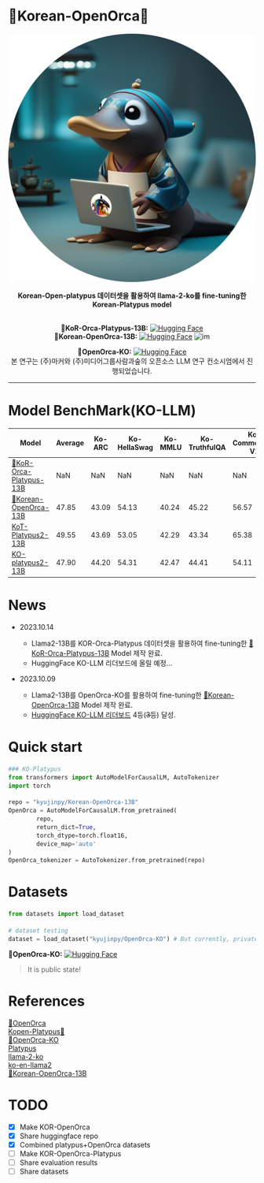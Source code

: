 # 🐳Korean-OpenOrca🐳
![Korean-OpenOrca](./Korean-OpenOrca.png)
<div align='center'>
<strong>Korean-Open-platypus 데이터셋을 활용하여 llama-2-ko를 fine-tuning한 Korean-Platypus model</strong> 
<br></br>

**🐳KoR-Orca-Platypus-13B:** [![Hugging Face](https://img.shields.io/badge/%F0%9F%A4%97%20Hugging%20Face-Spaces-blue)](https://huggingface.co/kyujinpy/KoR-Orca-Platypus-13B)  
**🐳Korean-OpenOrca-13B:** [![Hugging Face](https://img.shields.io/badge/%F0%9F%A4%97%20Hugging%20Face-Spaces-blue)](https://huggingface.co/kyujinpy/Korean-OpenOrca-13B) ![im](https://img.shields.io/badge/%F0%9F%A4%97_Ranked_%234-Open_Ko_LLM_Leaderboard-orange?link=https%3A%2F%2Fhuggingface.co%2Fspaces%2Fupstage%2Fopen-ko-llm-leaderboard)   
   
**🐳OpenOrca-KO:** [![Hugging Face](https://img.shields.io/badge/%F0%9F%A4%97%20Hugging%20Face-Spaces-blue)](https://huggingface.co/datasets/kyujinpy/OpenOrca-KO)    
본 연구는 (주)마커와 (주)미디어그룹사람과숲의 오픈소스 LLM 연구 컨소시엄에서 진행되었습니다.

---
</div>

# Model BenchMark(KO-LLM)  
| Model | Average | Ko-ARC | Ko-HellaSwag | Ko-MMLU | Ko-TruthfulQA | Ko-CommonGen V2 | Dataset | Base_model |  
| --- | --- | --- | --- | --- | --- | --- | --- | --- |  
| [🐳KoR-Orca-Platypus-13B](https://huggingface.co/kyujinpy/KoR-Orca-Platypus-13B) | NaN | NaN | NaN | NaN | NaN | NaN | [KOR-OpenOrca-Platypus](https://huggingface.co/datasets/kyujinpy/KOR-OpenOrca-Platypus) | ko-en-llama2-13b |
| [🐳Korean-OpenOrca-13B](https://huggingface.co/kyujinpy/Korean-OpenOrca-13B) | 47.85 | 43.09 | 54.13 | 40.24 | 45.22 | 56.57 | [🐳OpenOrca-KO](https://huggingface.co/kyujinpy/Korean-OpenOrca-13B) | ko-en-llama2-13b |  
| [KoT-Platypus2-13B](https://huggingface.co/kyujinpy/KoT-platypus2-13B) | 49.55 | 43.69 | 53.05 | 42.29 | 43.34 | 65.38 | [KoCoT](https://huggingface.co/datasets/kyujinpy/KoCoT_2000) | KO-platypus2-13B | 
| [KO-platypus2-13B](https://huggingface.co/kyujinpy/KO-Platypus2-13B) | 47.90 | 44.20 | 54.31 | 42.47 | 44.41 | 54.11 | [KOpen-platyus](https://huggingface.co/datasets/kyujinpy/KOpen-platypus) | ko-en-llama2-13b |  
  

# News
- 2023.10.14
   - Llama2-13B를 KOR-Orca-Platypus 데이터셋을 활용하여 fine-tuning한 [🐳KoR-Orca-Platypus-13B](https://huggingface.co/kyujinpy/KoR-Orca-Platypus-13B) Model 제작 완료.
   - HuggingFace KO-LLM 리더보드에 올릴 예정...

- 2023.10.09
   - Llama2-13B를 OpenOrca-KO를 활용하여 fine-tuning한 [🐳Korean-OpenOrca-13B](https://huggingface.co/kyujinpy/Korean-OpenOrca-13B) Model 제작 완료.  
   - [HuggingFace KO-LLM 리더보드](https://huggingface.co/spaces/upstage/open-ko-llm-leaderboard) 4등(~~3등~~) 달성.

   
# Quick start
```python
### KO-Platypus
from transformers import AutoModelForCausalLM, AutoTokenizer
import torch

repo = "kyujinpy/Korean-OpenOrca-13B"
OpenOrca = AutoModelForCausalLM.from_pretrained(
        repo,
        return_dict=True,
        torch_dtype=torch.float16,
        device_map='auto'
)
OpenOrca_tokenizer = AutoTokenizer.from_pretrained(repo)

```

# Datasets
```python
from datasets import load_dataset

# dataset testing
dataset = load_dataset("kyujinpy/OpenOrca-KO") # But currently, private repo. Please wait!
```  
**🐳OpenOrca-KO:** [![Hugging Face](https://img.shields.io/badge/%F0%9F%A4%97%20Hugging%20Face-Spaces-blue)](https://huggingface.co/datasets/kyujinpy/OpenOrca-KO)    
> It is public state!
     
# References
[🐳OpenOrca](https://huggingface.co/datasets/Open-Orca/OpenOrca)  
[Kopen-Platypus🥮](https://huggingface.co/datasets/kyujinpy/KOpen-platypus)   
[🐳OpenOrca-KO](https://huggingface.co/datasets/kyujinpy/OpenOrca-KO)  
[Platypus](https://github.com/arielnlee/Platypus)  
[llama-2-ko](https://huggingface.co/beomi/llama-2-ko-7b)  
[ko-en-llama2](https://huggingface.co/hyunseoki/ko-en-llama2-13b)  
[🐳Korean-OpenOrca-13B](https://huggingface.co/kyujinpy/Korean-OpenOrca-13B)
  
# TODO
- [x] Make KOR-OpenOrca
- [x] Share huggingface repo
- [x] Combined platypus+OpenOrca datasets
- [ ] Make KOR-OpenOrca-Platypus
- [ ] Share evaluation results
- [ ] Share datasets
